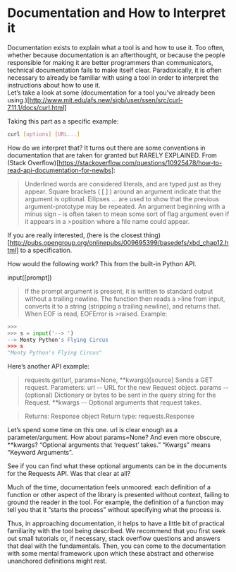 # Documentation and How to Interpret it

Documentation exists to explain what a tool is and how to use it. Too often, whether because documentation is an afterthought, or because the people responsible for making it are better programmers than communicators, technical documentation fails to make itself clear. Paradoxically, it is often necessary to already be familiar with using a tool in order to interpret the instructions about how to use it.  
Let’s take a look at some (documentation for a tool you’ve already been using.)[http://www.mit.edu/afs.new/sipb/user/ssen/src/curl-7.11.1/docs/curl.html]

Taking this part as a specific example: 
```bash
curl [options] [URL...]
```

How do we interpret that? It turns out there are some conventions in documentation that are taken for granted but RARELY EXPLAINED. From (Stack Overflow)[https://stackoverflow.com/questions/10925478/how-to-read-api-documentation-for-newbs]:

>Underlined words are considered literals, and are typed just as they appear.
>Square brackets ( [ ] ) around an argument indicate that the argument is optional.
>Ellipses ... are used to show that the previous argument-prototype may be repeated.
>An argument beginning with a minus sign - is often taken to mean some sort of flag argument even if it appears in a >position where a file name could appear.


If you are really interested, (here is the closest thing)[http://pubs.opengroup.org/onlinepubs/009695399/basedefs/xbd_chap12.html] to a specification. 

How would the following work? This from the built-in Python API.

input([prompt])
>If the prompt argument is present, it is written to standard output without a trailing newline. The function then reads a >line from input, converts it to a string (stripping a trailing newline), and returns that. When EOF is read, EOFError is >raised. Example:
```python
>>>
>>> s = input('--> ')  
--> Monty Python's Flying Circus
>>> s  
"Monty Python's Flying Circus"
```

Here’s another API example:
>requests.get(url, params=None, &ast;&ast;kwargs)[source]
>Sends a GET request.
>Parameters:
>url -- URL for the new Request object.
>params -- (optional) Dictionary or bytes to be sent in the query string for the Request.
>&ast;&ast;kwargs -- Optional arguments that request takes.

>Returns:
>Response object
>Return type:
>requests.Response


Let’s spend some time on this one. url is clear enough as a parameter/argument. How about params=None? And even more obscure, &ast;&ast;kwargs? “Optional arguments that ‘request’ takes.” “Kwargs” means “Keyword Arguments”. 

See if you can find what these optional arguments can be in the documents for the Requests API. Was that clear at all?

Much of the time, documentation feels unmoored: each definition of a function or other aspect of the library is presented without context, failing to ground the reader in the tool. For example, the definition of a function may tell you that it “starts the process” without specifying what the process is. 

Thus, in approaching documentation, it helps to have a little bit of practical familiarity with the tool being described. We recommend that you first seek out small tutorials or, if necessary, stack overflow questions and answers that deal with the fundamentals. Then, you can come to the documentation with some mental framework upon which these abstract and otherwise unanchored definitions might rest. 


